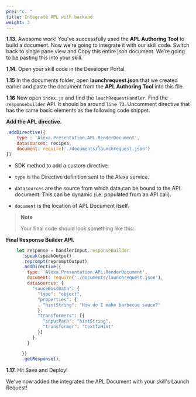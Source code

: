 ```yaml
---
pre: "c. "
title: Integrate APL with backend
weight: 3
---
```


**1.13.** Awesome work\! You’ve successfully used the **APL Authoring
Tool** to build a document. Now we’re going to integrate it with our
skill code. Switch back to single pane view and Copy this entire json
document. We’re going to be pasting this into your skill.

**1.14.** Open your skill code in the Developer Portal.

**1.15** In the documents folder, open **launchrequest.json** that we
created earlier and paste the document from the **APL Authoring Tool**
into this file.

**1.16** Now open `index.js` and find the `lauchRequestHandler`. Find
the `responsebuilder` API. It should be around `line 73`. 
Uncomment directive that has the same basic elements as the following code snippet.

**Add the APL directive.**

``` javascript
.addDirective({ 
    type : 'Alexa.Presentation.APL.RenderDocument', 
    datasources: recipes, 
    document: require('./documents/launchrequest.json') 
})
```

  - SDK method to add a custom directive.

  - `type` is the Directive definition sent to the Alexa service.

  - `datasources` are the source from which data can be bound to the APL document. This can be
    dynamic (i.e. populated from an API call).

  - `document` is the location of APL Document itself.

> **Note**
> 
> Your final code should look something like this:

**Final Response Builder API.**

``` javascript
    let response = handlerInput.responseBuilder
      .speak(speakOutput)
      .reprompt(repromptOutput)
      .addDirective({
        type: 'Alexa.Presentation.APL.RenderDocument',
        document: require('./documents/launchrequest.json'),
        datasources: {
          "sauceBossData": {
            "type": "object",
            "properties": {
              "hintString": "How do I make barbecue sauce?"
            },
            "transformers": [{
              "inputPath": "hintString",
              "transformer": "textToHint"
            }]
          }
        }

      })
      .getResponse();
```

**1.17.** Hit Save and Deploy!

We've now added the integrated the APL Document with your skill's Launch Request!
